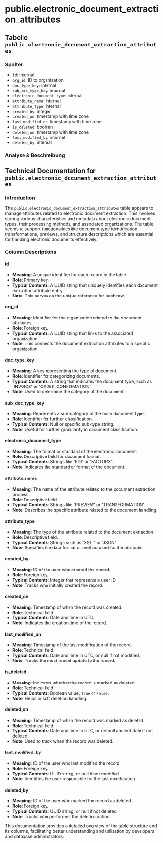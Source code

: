 # public.electronic\_document\_extraction\_attributes

## Tabelle `public.electronic_document_extraction_attributes`

### Spalten

* `id`: internal
* `org_id`: ID to organisation
* `doc_type_key`: internal
* `sub_doc_type_key`: internal
* `electronic_document_type`: internal
* `attribute_name`: internal
* `attribute_type`: internal
* `created_by`: integer
* `created_on`: timestamp with time zone
* `last_modified_on`: timestamp with time zone
* `is_deleted`: boolean
* `deleted_on`: timestamp with time zone
* `last_modified_by`: internal
* `deleted_by`: internal

### Analyse & Beschreibung

## Technical Documentation for `public.electronic_document_extraction_attributes`

### Introduction

The `public.electronic_document_extraction_attributes` table appears to manage attributes related to electronic document extraction. This involves storing various characteristics and metadata about electronic document types, their processing methods, and associated organizations. The table seems to support functionalities like document type identification, transformations, previews, and structure descriptions which are essential for handling electronic documents effectively.

### Column Descriptions

#### id

* **Meaning**: A unique identifier for each record in the table.
* **Role**: Primary key.
* **Typical Contents**: A UUID string that uniquely identifies each document extraction attribute entry.
* **Note**: This serves as the unique reference for each row.

#### org\_id

* **Meaning**: Identifier for the organization related to the document attributes.
* **Role**: Foreign key.
* **Typical Contents**: A UUID string that links to the associated organization.
* **Note**: This connects the document extraction attributes to a specific organization.

#### doc\_type\_key

* **Meaning**: A key representing the type of document.
* **Role**: Identifier for categorizing documents.
* **Typical Contents**: A string that indicates the document type, such as 'INVOICE' or 'ORDER\_CONFIRMATION'.
* **Note**: Used to determine the category of the document.

#### sub\_doc\_type\_key

* **Meaning**: Represents a sub-category of the main document type.
* **Role**: Identifier for further classification.
* **Typical Contents**: Null or specific sub-type string.
* **Note**: Useful for further granularity in document classification.

#### electronic\_document\_type

* **Meaning**: The format or standard of the electronic document.
* **Role**: Descriptive field for document format.
* **Typical Contents**: Strings like 'EDI' or 'FACTURX'.
* **Note**: Indicates the standard or format of the document.

#### attribute\_name

* **Meaning**: The name of the attribute related to the document extraction process.
* **Role**: Descriptive field.
* **Typical Contents**: Strings like 'PREVIEW' or 'TRANSFORMATION'.
* **Note**: Describes the specific attribute related to the document handling.

#### attribute\_type

* **Meaning**: The type of the attribute related to the document extraction.
* **Role**: Descriptive field.
* **Typical Contents**: Strings such as 'XSLT' or 'JSON'.
* **Note**: Specifies the data format or method used for the attribute.

#### created\_by

* **Meaning**: ID of the user who created the record.
* **Role**: Foreign key.
* **Typical Contents**: Integer that represents a user ID.
* **Note**: Tracks who initially created the record.

#### created\_on

* **Meaning**: Timestamp of when the record was created.
* **Role**: Technical field.
* **Typical Contents**: Date and time in UTC.
* **Note**: Indicates the creation time of the record.

#### last\_modified\_on

* **Meaning**: Timestamp of the last modification of the record.
* **Role**: Technical field.
* **Typical Contents**: Date and time in UTC, or null if not modified.
* **Note**: Tracks the most recent update to the record.

#### is\_deleted

* **Meaning**: Indicates whether the record is marked as deleted.
* **Role**: Technical field.
* **Typical Contents**: Boolean value, `True` or `False`.
* **Note**: Helps in soft deletion handling.

#### deleted\_on

* **Meaning**: Timestamp of when the record was marked as deleted.
* **Role**: Technical field.
* **Typical Contents**: Date and time in UTC, or default ancient date if not deleted.
* **Note**: Used to track when the record was deleted.

#### last\_modified\_by

* **Meaning**: ID of the user who last modified the record.
* **Role**: Foreign key.
* **Typical Contents**: UUID string, or null if not modified.
* **Note**: Identifies the user responsible for the last modification.

#### deleted\_by

* **Meaning**: ID of the user who marked the record as deleted.
* **Role**: Foreign key.
* **Typical Contents**: UUID string, or null if not deleted.
* **Note**: Tracks who performed the deletion action.

This documentation provides a detailed overview of the table structure and its columns, facilitating better understanding and utilization by developers and database administrators.
